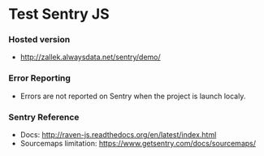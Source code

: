 # Test Sentry JS

### Hosted version
- http://zallek.alwaysdata.net/sentry/demo/

### Error Reporting
- Errors are not reported on Sentry when the project is launch localy.

### Sentry Reference
- Docs: http://raven-js.readthedocs.org/en/latest/index.html
- Sourcemaps limitation: https://www.getsentry.com/docs/sourcemaps/